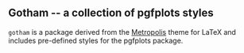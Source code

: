 ## Gotham -- a collection of pgfplots styles

`gotham` is a package derived from the
[Metropolis](https://github.com/matze/mtheme) theme for LaTeX and includes
pre-defined styles for the pgfplots package.
